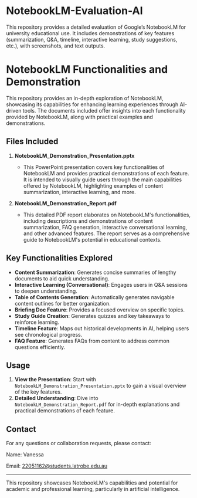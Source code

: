 # NotebookLM-Evaluation-AI
This repository provides a detailed evaluation of Google’s NotebookLM for university educational use. It includes demonstrations of key features (summarization, Q&amp;A, timeline, interactive learning, study suggestions, etc.), with screenshots, and text outputs. 
# NotebookLM Functionalities and Demonstration

This repository provides an in-depth exploration of NotebookLM, showcasing its capabilities for enhancing learning experiences through AI-driven tools. The documents included offer insights into each functionality provided by NotebookLM, along with practical examples and demonstrations.

## Files Included

1. **NotebookLM_Demonstration_Presentation.pptx**
   - This PowerPoint presentation covers key functionalities of NotebookLM and provides practical demonstrations of each feature. It is intended to visually guide users through the main capabilities offered by NotebookLM, highlighting examples of content summarization, interactive learning, and more.

2. **NotebookLM_Demonstration_Report.pdf**
   - This detailed PDF report elaborates on NotebookLM's functionalities, including descriptions and demonstrations of content summarization, FAQ generation, interactive conversational learning, and other advanced features. The report serves as a comprehensive guide to NotebookLM's potential in educational contexts.

## Key Functionalities Explored

- **Content Summarization**: Generates concise summaries of lengthy documents to aid quick understanding.
- **Interactive Learning (Conversational)**: Engages users in Q&A sessions to deepen understanding.
- **Table of Contents Generation**: Automatically generates navigable content outlines for better organization.
- **Briefing Doc Feature**: Provides a focused overview on specific topics.
- **Study Guide Creation**: Generates quizzes and key takeaways to reinforce learning.
- **Timeline Feature**: Maps out historical developments in AI, helping users see chronological progress.
- **FAQ Feature**: Generates FAQs from content to address common questions efficiently.

## Usage

1. **View the Presentation**: Start with `NotebookLM_Demonstration_Presentation.pptx` to gain a visual overview of the key features.
2. **Detailed Understanding**: Dive into `NotebookLM_Demonstration_Report.pdf` for in-depth explanations and practical demonstrations of each feature.

## Contact
For any questions or collaboration requests, please contact:

Name: Vanessa

Email: 22051162@students.latrobe.edu.au

---

This repository showcases NotebookLM's capabilities and potential for academic and professional learning, particularly in artificial intelligence.
